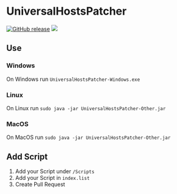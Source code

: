 # UniversalHostsPatcher

[![GitHub release](https://img.shields.io/github/release/xRealNeon/UniversalHostsPatcher.svg)](https://github.com/xRealNeon/UniversalHostsPatcher/releases)
[![](https://img.shields.io/github/license/mashape/apistatus.svg)](https://github.com/xRealNeon/UniversalHostsPatcher/blob/master/LICENSE)

## Use

### Windows

On Windows run `UniversalHostsPatcher-Windows.exe`

### Linux

On Linux run `sudo java -jar UniversalHostsPatcher-Other.jar`

### MacOS

On MacOS run `sudo java -jar UniversalHostsPatcher-Other.jar`

## Add Script

1. Add your Script under `/Scripts`
2. Add your Script in `index.list`
3. Create Pull Request
